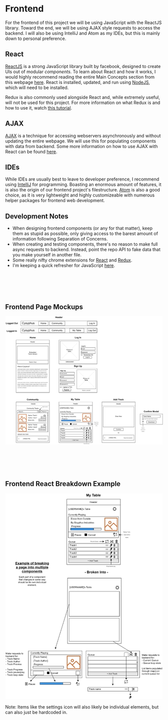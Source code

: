 # Frontend
For the frontend of this project we will be using JavaScript with the ReactJS library. Toward the end, we will be using AJAX style requests to access the backend. I will also be using IntelliJ and Atom as my IDEs, but this is mainly down to personal preference.

## React
[ReactJS](https://reactjs.org/ "React") is a strong JavaScript library built by facebook, designed to create UIs out of modular *components*.
To learn about React and how it works, I would highly recommend reading the entire Main Concepts section from this webpage [here](https://reactjs.org/docs/hello-world.html "here").
React is installed, updated, and run using [NodeJS](https://nodejs.org/en/ "NodeJS"), which will need to be installed.

Redux is also commonly used alongside React and, while extremely useful, will not be used for this project. For more information on what Redux is and how to use it, watch [this tutorial](https://www.youtube.com/watch?v=CVpUuw9XSjY&ab_channel=DevEd "this tutorial").

## AJAX
[AJAX](https://www.w3schools.com/whatis/whatis_ajax.asp "AJAX") is a technique for accessing webservers asynchronously and without updating the entire webpage. We will use this for populating components with data from backend. Some more information on how to use AJAX with React can be found [here](https://www.robinwieruch.de/react-fetching-data "here").


## IDEs
While IDEs are usually best to leave to developer preference, I recommend using [IntelliJ](https://www.jetbrains.com/community/education/#students "IntelliJ") for programming. Boasting an enormous amount of features, it is also the origin of our frontend project's filestructure. [Atom](https://atom.io/ "Atom") is also a good choice, as it is very lightweight and highly customizeable with numerous helper packages for frontend web development.

## Development Notes
- When designing frontend components (or any for that matter), keep them as stupid as possible, only giving access to the barest amount of information following Separation of Concerns. 
- When creating and testing components, there's no reason to make full async requests to backend. Instead, point the repo API to fake data that you make yourself in another file.
- Some really nifty chrome extensions for [React](https://chrome.google.com/webstore/detail/react-developer-tools/fmkadmapgofadopljbjfkapdkoienihi?hl=en "React") and [Redux](https://chrome.google.com/webstore/detail/redux-devtools/lmhkpmbekcpmknklioeibfkpmmfibljd "Redux").
- I'm keeping a quick refresher for JavaScript [here](https://developer.mozilla.org/en-US/docs/Web/JavaScript/A_re-introduction_to_JavaScript "here").

<br/><br/>
<br/><br/>

## Frontend Page Mockups
![Frontend_Page_Mockups](492_Frontend_Page_Mockups.png?raw=true "Frontend Page Mockups")

<br/><br/>
<br/><br/>

## Frontend React Breakdown Example
![Frontend_React_Breakdown_Example](492_Frontend_React_Breakdown_Example.png?raw=true "Frontend React Breakdown Example")

Note: Items like the settings icon will also likely be individual elements, but can also just be hardcoded in.
